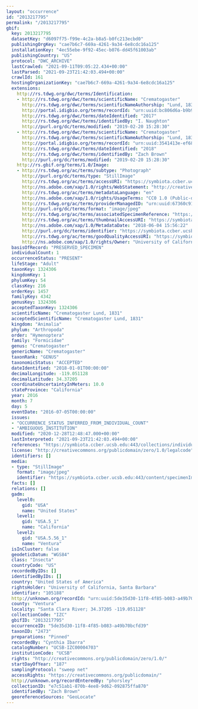 ```yaml
---
layout: "occurrence"
id: "2013217795"
permalink: "/2013217795"
gbif:
  key: 2013217795
  datasetKey: "d6097f75-f99e-4c2a-b8a5-b0fc213ecbd0"
  publishingOrgKey: "cae7b6c7-669a-4261-9a34-6e8cdc16a125"
  installationKey: "4ec55ebe-9f92-45ec-b076-dd45f61003ab"
  publishingCountry: "US"
  protocol: "DWC_ARCHIVE"
  lastCrawled: "2021-09-11T09:05:22.434+00:00"
  lastParsed: "2021-09-23T21:42:03.494+00:00"
  crawlId: 161
  hostingOrganizationKey: "cae7b6c7-669a-4261-9a34-6e8cdc16a125"
  extensions:
    http://rs.tdwg.org/dwc/terms/Identification:
    - http://rs.tdwg.org/dwc/terms/scientificName: "Crematogaster"
      http://rs.tdwg.org/dwc/terms/scientificNameAuthorship: "Lund, 1831"
      http://portal.idigbio.org/terms/recordId: "urn:uuid:bc806d6a-b9b9-4851-ad67-3efb659cb435"
      http://rs.tdwg.org/dwc/terms/dateIdentified: "2017"
      http://rs.tdwg.org/dwc/terms/identifiedBy: "I. Naughton"
      http://purl.org/dc/terms/modified: "2019-02-20 15:28:30"
    - http://rs.tdwg.org/dwc/terms/scientificName: "Crematogaster"
      http://rs.tdwg.org/dwc/terms/scientificNameAuthorship: "Lund, 1831"
      http://portal.idigbio.org/terms/recordId: "urn:uuid:3541413e-ef68-42b2-ac1a-60add38844ec"
      http://rs.tdwg.org/dwc/terms/dateIdentified: "2018"
      http://rs.tdwg.org/dwc/terms/identifiedBy: "Zach Brown"
      http://purl.org/dc/terms/modified: "2019-02-20 15:28:30"
    http://rs.gbif.org/terms/1.0/Image:
    - http://rs.tdwg.org/ac/terms/subtype: "Photograph"
      http://purl.org/dc/terms/type: "StillImage"
      http://rs.tdwg.org/ac/terms/accessURI: "https://symbiota.ccber.ucsb.edu:443/content/specimenImages/UCSB_IZC/UCSB-IZC00004/UCSB-IZC00004703_lg.jpg"
      http://ns.adobe.com/xap/1.0/rights/WebStatement: "http://creativecommons.org/publicdomain/zero/1.0/"
      http://rs.tdwg.org/ac/terms/metadataLanguage: "en"
      http://ns.adobe.com/xap/1.0/rights/UsageTerms: "CC0 1.0 (Public-domain)"
      http://rs.tdwg.org/ac/terms/providerManagedID: "urn:uuid:67360c91-b714-480a-b0cc-5d13f3b4b545"
      http://purl.org/dc/terms/format: "image/jpeg"
      http://rs.tdwg.org/ac/terms/associatedSpecimenReference: "https://symbiota.ccber.ucsb.edu:443/collections/individual/index.php?occid=105188"
      http://rs.tdwg.org/ac/terms/thumbnailAccessURI: "https://symbiota.ccber.ucsb.edu:443/content/specimenImages/UCSB_IZC/UCSB-IZC00004/UCSB-IZC00004703_tn.jpg"
      http://ns.adobe.com/xap/1.0/MetadataDate: "2018-06-04 15:56:22"
      http://purl.org/dc/terms/identifier: "https://symbiota.ccber.ucsb.edu:443/content/specimenImages/UCSB_IZC/UCSB-IZC00004/UCSB-IZC00004703_lg.jpg"
      http://rs.tdwg.org/ac/terms/goodQualityAccessURI: "https://symbiota.ccber.ucsb.edu:443/content/specimenImages/UCSB_IZC/UCSB-IZC00004/UCSB-IZC00004703.jpg"
      http://ns.adobe.com/xap/1.0/rights/Owner: "University of California, Santa Barbara"
  basisOfRecord: "PRESERVED_SPECIMEN"
  individualCount: 1
  occurrenceStatus: "PRESENT"
  lifeStage: "Adult"
  taxonKey: 1324306
  kingdomKey: 1
  phylumKey: 54
  classKey: 216
  orderKey: 1457
  familyKey: 4342
  genusKey: 1324306
  acceptedTaxonKey: 1324306
  scientificName: "Crematogaster Lund, 1831"
  acceptedScientificName: "Crematogaster Lund, 1831"
  kingdom: "Animalia"
  phylum: "Arthropoda"
  order: "Hymenoptera"
  family: "Formicidae"
  genus: "Crematogaster"
  genericName: "Crematogaster"
  taxonRank: "GENUS"
  taxonomicStatus: "ACCEPTED"
  dateIdentified: "2018-01-01T00:00:00"
  decimalLongitude: -119.051128
  decimalLatitude: 34.37205
  coordinateUncertaintyInMeters: 10.0
  stateProvince: "California"
  year: 2016
  month: 7
  day: 5
  eventDate: "2016-07-05T00:00:00"
  issues:
  - "OCCURRENCE_STATUS_INFERRED_FROM_INDIVIDUAL_COUNT"
  - "AMBIGUOUS_INSTITUTION"
  modified: "2020-12-28T12:48:47.000+00:00"
  lastInterpreted: "2021-09-23T21:42:03.494+00:00"
  references: "https://symbiota.ccber.ucsb.edu:443/collections/individual/index.php?occid=105188"
  license: "http://creativecommons.org/publicdomain/zero/1.0/legalcode"
  identifiers: []
  media:
  - type: "StillImage"
    format: "image/jpeg"
    identifier: "https://symbiota.ccber.ucsb.edu:443/content/specimenImages/UCSB_IZC/UCSB-IZC00004/UCSB-IZC00004703_lg.jpg"
  facts: []
  relations: []
  gadm:
    level0:
      gid: "USA"
      name: "United States"
    level1:
      gid: "USA.5_1"
      name: "California"
    level2:
      gid: "USA.5.56_1"
      name: "Ventura"
  isInCluster: false
  geodeticDatum: "WGS84"
  class: "Insecta"
  countryCode: "US"
  recordedByIDs: []
  identifiedByIDs: []
  country: "United States of America"
  rightsHolder: "University of California, Santa Barbara"
  identifier: "105188"
  http://unknown.org/recordId: "urn:uuid:5de35d30-11f8-4f85-b083-a49b70bcfd39"
  county: "Ventura"
  locality: "Santa Clara River; 34.37205 -119.051128"
  collectionCode: "IZC"
  gbifID: "2013217795"
  occurrenceID: "5de35d30-11f8-4f85-b083-a49b70bcfd39"
  taxonID: "2473"
  preparations: "Pinned"
  recordedBy: "Cynthia Ibarra"
  catalogNumber: "UCSB-IZC00004703"
  institutionCode: "UCSB"
  rights: "http://creativecommons.org/publicdomain/zero/1.0/"
  startDayOfYear: "187"
  samplingProtocol: "sweep net"
  accessRights: "https://creativecommons.org/publicdomain/"
  http://unknown.org/recordEnteredBy: "phorsley"
  collectionID: "e7c51ab1-870b-4ee8-9d62-092875ffa870"
  identifiedBy: "Zach Brown"
  georeferenceSources: "GeoLocate"
---
```

